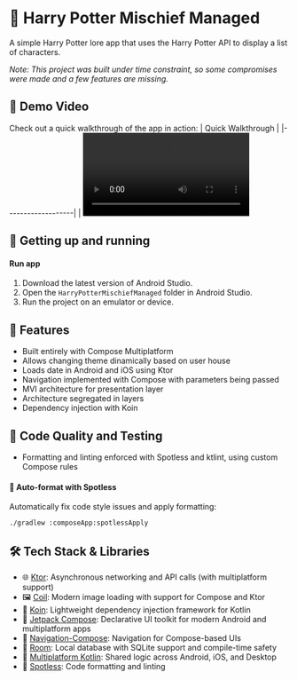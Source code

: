 # 🧙 Harry Potter Mischief Managed

A simple Harry Potter lore app that uses the Harry Potter API to display a list of characters.

_Note: This project was built under time constraint, so some compromises were made and a few features are missing._

## 🎥 Demo Video
Check out a quick walkthrough of the app in action:
| Quick Walkthrough |
|-------------------|
| <video src="https://github.com/user-attachments/assets/31761fe4-4018-4e7d-8940-c82caf7c1bd7" />  |


## 🏁 Getting up and running

####  Run app

1. Download the latest version of Android Studio.
2. Open the `HarryPotterMischiefManaged` folder in Android Studio.
3. Run the project on an emulator or device.


## 🏰 Features

- Built entirely with Compose Multiplatform
- Allows changing theme dinamically based on user house
- Loads date in Android and iOS using Ktor
- Navigation implemented with Compose with parameters being passed
- MVI architecture for presentation layer
- Architecture segregated in layers
- Dependency injection with Koin

## 🌱 Code Quality and Testing

- Formatting and linting enforced with Spotless and ktlint, using custom Compose rules


#### 🧼 Auto-format with Spotless

Automatically fix code style issues and apply formatting:

    ./gradlew :composeApp:spotlessApply


## 🛠️ Tech Stack & Libraries
- 🌐 [Ktor](https://github.com/ktorio/ktor): Asynchronous networking and API calls (with multiplatform support)
- 🖼️ [Coil](https://github.com/coil-kt/coil): Modern image loading with support for Compose and Ktor
- 🧬 [Koin](https://insert-koin.io/): Lightweight dependency injection framework for Kotlin
- 🧩 [Jetpack Compose](https://developer.android.com/jetpack/compose): Declarative UI toolkit for modern Android and multiplatform apps
- 🧭 [Navigation-Compose](https://developer.android.com/jetpack/compose/navigation): Navigation for Compose-based UIs
- 💾 [Room](https://developer.android.com/training/data-storage/room): Local database with SQLite support and compile-time safety
- 🧱 [Multiplatform Kotlin](https://kotlinlang.org/docs/multiplatform.html): Shared logic across Android, iOS, and Desktop
- 🧼 [Spotless](https://github.com/diffplug/spotless): Code formatting and linting


